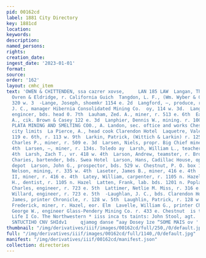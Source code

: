 ```yaml
---
pid: 00162cd
label: 1881 City Directory
key: 1881cd
location: 
keywords: 
description: 
named_persons: 
rights: 
creation_date: 
ingest_date: '2023-01-01'
format: 
source: 
order: '162'
layout: cmhc_item
text: 'OWEN & CHITTENDEN, ssa cazrer xovse,     LAN 185 LAW  Langan, Thomas, painter
  Ovren & Eldridge, r. California Guich  Tangdon, L. F., (Wm. Wyber & Co.) r. rear
  320 w. 3  -Lange, Joseph, shoemkr 1154 e. 2d  Langford, —, produce, r. 527 e. 5th  LANGHORNE
  J. C., manager Hibernia Consolidated Mining Co.  oy, 114 w. 3d.  Langhorn, W. B.,
  engincer, bds. head 0. 7th  Lauham, Zed. A., miner, r. 513 e. 6th  Eannan, James
  A., cik. Brown & Casey 122 e. 3d  Lanphier, Dennis W., mining. r. 1007 n. Poplar  LA
  PLATA MINING AND SMELTING CO0., A. Landon, sec. oftice and works Chestnut west of
  city limits  La Pierce, A., head cook Clarendon Hotel  Laquetre, Valentine, painter
  119 e. 6th, r. 113 w. 9th  Larkin, Patrick, (Wittich & Larkin) r. 125 w. Elm  Larsen,
  Charles P., miner, r. 509 e. 3d  Larsen, Niels, propr. Big Chief mine, r. 335 w.
  4th  Larsen, —, miner, r. 134s. Toledo ay  Larsh, William L., teacher, r. 413 .w.
  4th  Larsh, Zach T., vr. 418 w. 4th  Larson, Andrew, teamster, r. Brooklyn Heights  Larson,
  Charies, bartender, bds. Swea Hotel  Larson, Hans, Cadillac House, opposite R. R.
  depot  Larson, John G., prospector, bds. 529 w. Chestnut, P. O. box 126  Larson,
  Nelson, mining, r. 335 w. 4th  Laseter, James B., miner, 416 e. 4th  Laseter, Stephen
  II, miner, r. 416 e. 4th  Latey, William, carpenter, r. 1105 n. Hazel  Latey, William
  H., dentist, r. 1105 n. Hazel  Latten, Frank, lab. bds. 1201 n. Poplar  Lattimer,
  Charles, engineer, r. 723 e. 5th  Lattimer, Netlie M. Miss, r. 316 e. 34  Lattimer,
  Willard, engineer, r. 723 e. 5th  -Laughlan, J. C., bds. Clarendon Hotel  Laughlin,
  James, printer Chronicle, r. 128 w. 5th  Laughlin, Patrick, r. 128 w. 5th  Lavelle,
  Frederick, miner, r. Hazel, eor. Elm  Lavelle, William G., printer Chronicle  Law,
  George W., engineer Glass-Pendery Mining Co. r. 433 e. Chestnut  is the only MUTUAL
  Life I Co. The Northwestern * iiss inca ts taints: John Stool, agt.                   AUGISOH
  SNTUCTIHO CNV SHIdv1     qjamog danse “aay Dosey 1ze “SOME MAIS ov '
thumbnail: "/img/derivatives/iiif/images/00162cd/full/250,/0/default.jpg"
full: "/img/derivatives/iiif/images/00162cd/full/1140,/0/default.jpg"
manifest: "/img/derivatives/iiif/00162cd/manifest.json"
collection: directories
---
```

